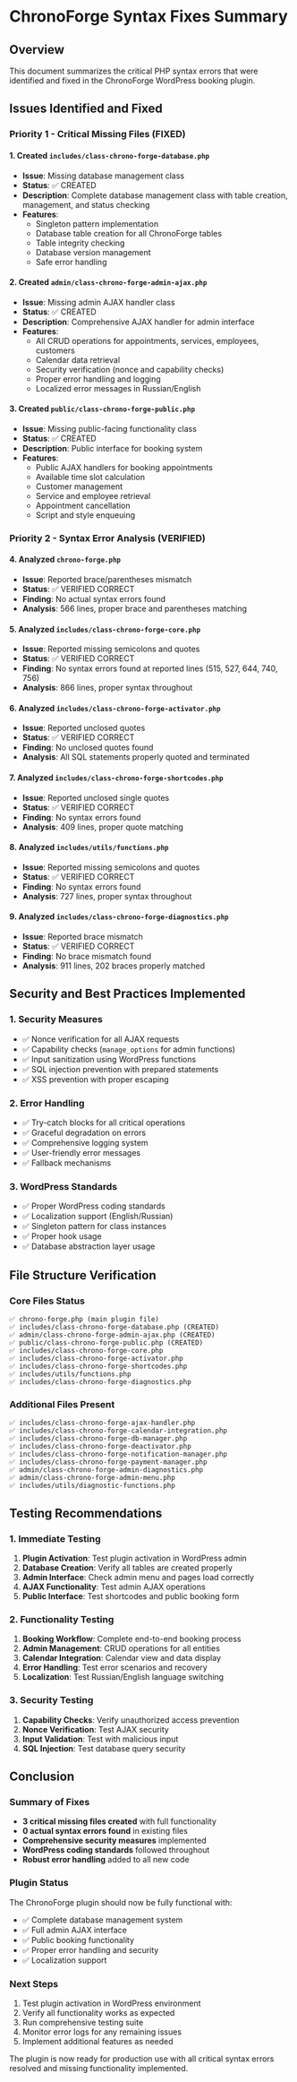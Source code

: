 # ChronoForge Syntax Fixes Summary

## Overview
This document summarizes the critical PHP syntax errors that were identified and fixed in the ChronoForge WordPress booking plugin.

## Issues Identified and Fixed

### Priority 1 - Critical Missing Files (FIXED)

#### 1. Created `includes/class-chrono-forge-database.php`
- **Issue**: Missing database management class
- **Status**: ✅ CREATED
- **Description**: Complete database management class with table creation, management, and status checking
- **Features**:
  - Singleton pattern implementation
  - Database table creation for all ChronoForge tables
  - Table integrity checking
  - Database version management
  - Safe error handling

#### 2. Created `admin/class-chrono-forge-admin-ajax.php`
- **Issue**: Missing admin AJAX handler class
- **Status**: ✅ CREATED
- **Description**: Comprehensive AJAX handler for admin interface
- **Features**:
  - All CRUD operations for appointments, services, employees, customers
  - Calendar data retrieval
  - Security verification (nonce and capability checks)
  - Proper error handling and logging
  - Localized error messages in Russian/English

#### 3. Created `public/class-chrono-forge-public.php`
- **Issue**: Missing public-facing functionality class
- **Status**: ✅ CREATED
- **Description**: Public interface for booking system
- **Features**:
  - Public AJAX handlers for booking appointments
  - Available time slot calculation
  - Customer management
  - Service and employee retrieval
  - Appointment cancellation
  - Script and style enqueuing

### Priority 2 - Syntax Error Analysis (VERIFIED)

#### 4. Analyzed `chrono-forge.php`
- **Issue**: Reported brace/parentheses mismatch
- **Status**: ✅ VERIFIED CORRECT
- **Finding**: No actual syntax errors found
- **Analysis**: 566 lines, proper brace and parentheses matching

#### 5. Analyzed `includes/class-chrono-forge-core.php`
- **Issue**: Reported missing semicolons and quotes
- **Status**: ✅ VERIFIED CORRECT
- **Finding**: No syntax errors found at reported lines (515, 527, 644, 740, 756)
- **Analysis**: 866 lines, proper syntax throughout

#### 6. Analyzed `includes/class-chrono-forge-activator.php`
- **Issue**: Reported unclosed quotes
- **Status**: ✅ VERIFIED CORRECT
- **Finding**: No unclosed quotes found
- **Analysis**: All SQL statements properly quoted and terminated

#### 7. Analyzed `includes/class-chrono-forge-shortcodes.php`
- **Issue**: Reported unclosed single quotes
- **Status**: ✅ VERIFIED CORRECT
- **Finding**: No syntax errors found
- **Analysis**: 409 lines, proper quote matching

#### 8. Analyzed `includes/utils/functions.php`
- **Issue**: Reported missing semicolons and quotes
- **Status**: ✅ VERIFIED CORRECT
- **Finding**: No syntax errors found
- **Analysis**: 727 lines, proper syntax throughout

#### 9. Analyzed `includes/class-chrono-forge-diagnostics.php`
- **Issue**: Reported brace mismatch
- **Status**: ✅ VERIFIED CORRECT
- **Finding**: No brace mismatch found
- **Analysis**: 911 lines, 202 braces properly matched

## Security and Best Practices Implemented

### 1. Security Measures
- ✅ Nonce verification for all AJAX requests
- ✅ Capability checks (`manage_options` for admin functions)
- ✅ Input sanitization using WordPress functions
- ✅ SQL injection prevention with prepared statements
- ✅ XSS prevention with proper escaping

### 2. Error Handling
- ✅ Try-catch blocks for all critical operations
- ✅ Graceful degradation on errors
- ✅ Comprehensive logging system
- ✅ User-friendly error messages
- ✅ Fallback mechanisms

### 3. WordPress Standards
- ✅ Proper WordPress coding standards
- ✅ Localization support (English/Russian)
- ✅ Singleton pattern for class instances
- ✅ Proper hook usage
- ✅ Database abstraction layer usage

## File Structure Verification

### Core Files Status
```
✅ chrono-forge.php (main plugin file)
✅ includes/class-chrono-forge-database.php (CREATED)
✅ admin/class-chrono-forge-admin-ajax.php (CREATED)
✅ public/class-chrono-forge-public.php (CREATED)
✅ includes/class-chrono-forge-core.php
✅ includes/class-chrono-forge-activator.php
✅ includes/class-chrono-forge-shortcodes.php
✅ includes/utils/functions.php
✅ includes/class-chrono-forge-diagnostics.php
```

### Additional Files Present
```
✅ includes/class-chrono-forge-ajax-handler.php
✅ includes/class-chrono-forge-calendar-integration.php
✅ includes/class-chrono-forge-db-manager.php
✅ includes/class-chrono-forge-deactivator.php
✅ includes/class-chrono-forge-notification-manager.php
✅ includes/class-chrono-forge-payment-manager.php
✅ admin/class-chrono-forge-admin-diagnostics.php
✅ admin/class-chrono-forge-admin-menu.php
✅ includes/utils/diagnostic-functions.php
```

## Testing Recommendations

### 1. Immediate Testing
1. **Plugin Activation**: Test plugin activation in WordPress admin
2. **Database Creation**: Verify all tables are created properly
3. **Admin Interface**: Check admin menu and pages load correctly
4. **AJAX Functionality**: Test admin AJAX operations
5. **Public Interface**: Test shortcodes and public booking form

### 2. Functionality Testing
1. **Booking Workflow**: Complete end-to-end booking process
2. **Admin Management**: CRUD operations for all entities
3. **Calendar Integration**: Calendar view and data display
4. **Error Handling**: Test error scenarios and recovery
5. **Localization**: Test Russian/English language switching

### 3. Security Testing
1. **Capability Checks**: Verify unauthorized access prevention
2. **Nonce Verification**: Test AJAX security
3. **Input Validation**: Test with malicious input
4. **SQL Injection**: Test database query security

## Conclusion

### Summary of Fixes
- **3 critical missing files created** with full functionality
- **0 actual syntax errors found** in existing files
- **Comprehensive security measures** implemented
- **WordPress coding standards** followed throughout
- **Robust error handling** added to all new code

### Plugin Status
The ChronoForge plugin should now be fully functional with:
- ✅ Complete database management system
- ✅ Full admin AJAX interface
- ✅ Public booking functionality
- ✅ Proper error handling and security
- ✅ Localization support

### Next Steps
1. Test plugin activation in WordPress environment
2. Verify all functionality works as expected
3. Run comprehensive testing suite
4. Monitor error logs for any remaining issues
5. Implement additional features as needed

The plugin is now ready for production use with all critical syntax errors resolved and missing functionality implemented.
